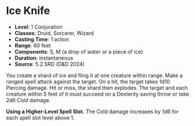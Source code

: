 # Ice Knife

- **Level**: 1 Conjuration
- **Classes**: Druid, Sorcerer, Wizard
- **Casting Time**: 1 action
- **Range**: 60 feet
- **Components**: S, M (a drop of water or a piece of ice)
- **Duration**: instantaneous
- **Source**: 5.2 SRD (D&D 2024)

You create a shard of ice and fling it at one creature within range. Make a ranged spell attack against the target. On a hit, the target takes 1d10 Piercing damage. Hit or miss, the shard then explodes. The target and each creature within 5 feet of it must succeed on a Dexterity saving throw or take 2d6 Cold damage.

**Using a Higher-Level Spell Slot.** The Cold damage increases by 1d6 for each spell slot level above 1.
